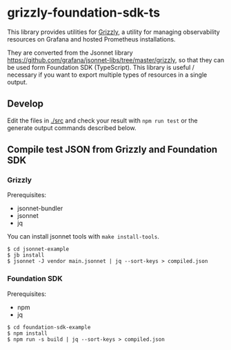 # grizzly-foundation-sdk-ts

This library provides utilities for [Grizzly](https://github.com/grafana/grizzly), a utility for managing observability resources on Grafana and hosted Prometheus installations.

They are converted from the Jsonnet library <https://github.com/grafana/jsonnet-libs/tree/master/grizzly>, so that they can be used form Foundation SDK (TypeScript).
This library is useful / necessary if you want to export multiple types of resources in a single output.

## Develop

Edit the files in [./src](./src) and check your result with `npm run test` or the generate output commands described below.

## Compile test JSON from Grizzly and Foundation SDK

### Grizzly

Prerequisites:

- jsonnet-bundler
- jsonnet
- jq

You can install jsonnet tools with `make install-tools`.

```
$ cd jsonnet-example
$ jb install
$ jsonnet -J vendor main.jsonnet | jq --sort-keys > compiled.json
```

### Foundation SDK

Prerequisites:

- npm
- jq

```
$ cd foundation-sdk-example
$ npm install
$ npm run -s build | jq --sort-keys > compiled.json
```
